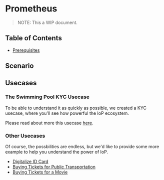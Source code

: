# Prometheus

> NOTE: This a WIP document.

## Table of Contents

- [Prerequisites](#Prerequisites)
  

## Scenario

## Usecases

### The Swimming Pool KYC Usecase

To be able to understand it as quickly as possible, we created a KYC usecase, where you'll see how powerful the IoP ecosystem.

Please read about more this usecase [here](usecases/swimming_pool.md).

### Other Usecases

Of course, the possbilities are endless, but we'd like to provide some more example to help you understand the power of IoP.

- [Digitalize ID Card](usecases/id_card.md)
- [Buying Tickets for Public Transportation](usecases/public_transportation.md)
- [Buying Tickets for a Movie](usecases/movie_theater.md)